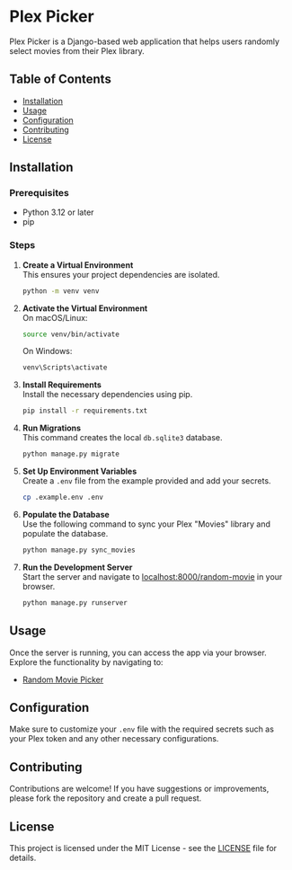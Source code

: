 # Plex Picker

Plex Picker is a Django-based web application that helps users randomly select movies from their Plex library.

## Table of Contents
- [Installation](#installation)
- [Usage](#usage)
- [Configuration](#configuration)
- [Contributing](#contributing)
- [License](#license)

## Installation

### Prerequisites
- Python 3.12 or later
- pip

### Steps

1. **Create a Virtual Environment**  
   This ensures your project dependencies are isolated.
   ```bash
   python -m venv venv
   ```

2. **Activate the Virtual Environment**  
   On macOS/Linux:
   ```bash
   source venv/bin/activate
   ```
   On Windows:
   ```bash
   venv\Scripts\activate
   ```

3. **Install Requirements**  
   Install the necessary dependencies using pip.
   ```bash
   pip install -r requirements.txt
   ```

4. **Run Migrations**  
   This command creates the local `db.sqlite3` database.
   ```bash
   python manage.py migrate
   ```

5. **Set Up Environment Variables**  
   Create a `.env` file from the example provided and add your secrets.
   ```bash
   cp .example.env .env
   ```

6. **Populate the Database**  
   Use the following command to sync your Plex "Movies" library and populate the database.
   ```bash
   python manage.py sync_movies
   ```

7. **Run the Development Server**  
   Start the server and navigate to [localhost:8000/random-movie](http://localhost:8000/random-movie) in your browser.
   ```bash
   python manage.py runserver
   ```

## Usage

Once the server is running, you can access the app via your browser. Explore the functionality by navigating to:
- [Random Movie Picker](http://localhost:8000/random-movie)

## Configuration

Make sure to customize your `.env` file with the required secrets such as your Plex token and any other necessary configurations.

## Contributing

Contributions are welcome! If you have suggestions or improvements, please fork the repository and create a pull request.

## License

This project is licensed under the MIT License - see the [LICENSE](LICENSE) file for details.
